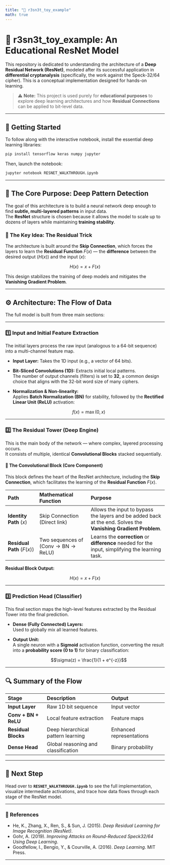 ```yaml
---
title: "🧠 r3sn3t_toy_example"
math: true
---
```


# 🧠 r3sn3t_toy_example: An Educational ResNet Model

This repository is dedicated to understanding the architecture of a **Deep Residual Network (ResNet)**, modeled after its successful application in **differential cryptanalysis** (specifically, the work against the Speck-32/64 cipher). This is a conceptual implementation designed for hands-on learning.

> ⚠️ **Note:** This project is used purely for **educational purposes** to explore deep learning architectures and how **Residual Connections** can be applied to bit-level data.

---

## 🚀 Getting Started

To follow along with the interactive notebook, install the essential deep learning libraries:

```bash
pip install tensorflow keras numpy jupyter
```

Then, launch the notebook:

```bash
jupyter notebook RESNET_WALKTHROUGH.ipynb
```

---

## 🎯 The Core Purpose: Deep Pattern Detection

The goal of this architecture is to build a neural network deep enough to find **subtle, multi-layered patterns** in input data.  
The **ResNet** structure is chosen because it allows the model to scale up to dozens of layers while maintaining **training stability**.

### 🧩 The Key Idea: The Residual Trick

The architecture is built around the **Skip Connection**, which forces the layers to learn the **Residual Function** $F(x)$ — the **difference** between the desired output ($H(x)$) and the input ($x$):

$$H(x) = x + F(x)$$

This design stabilizes the training of deep models and mitigates the **Vanishing Gradient Problem**.

---

## ⚙️ Architecture: The Flow of Data

The full model is built from three main sections:

---

### 1️⃣ Input and Initial Feature Extraction

The initial layers process the raw input (analogous to a 64-bit sequence) into a multi-channel feature map.

- **Input Layer:** Takes the 1D input (e.g., a vector of 64 bits).  
- **Bit-Sliced Convolutions (1D):** Extracts initial local patterns.  
  The number of output channels (filters) is set to **32**, a common design choice that aligns with the 32-bit word size of many ciphers.  
- **Normalization & Non-linearity:**  
  Applies **Batch Normalization (BN)** for stability, followed by the **Rectified Linear Unit (ReLU)** activation:

  $$f(x) = \max(0, x)$$

---

### 2️⃣ The Residual Tower (Deep Engine)

This is the main body of the network — where complex, layered processing occurs.  
It consists of multiple, identical **Convolutional Blocks** stacked sequentially.

#### 🧱 The Convolutional Block (Core Component)

This block defines the heart of the ResNet architecture, including the **Skip Connection**, which facilitates the learning of the **Residual Function** $F(x)$.

| Path | Mathematical Function | Purpose |
| :--- | :--- | :--- |
| **Identity Path** ($x$) | Skip Connection (Direct link) | Allows the input to bypass the layers and be added back at the end. Solves the **Vanishing Gradient Problem**. |
| **Residual Path** ($F(x)$) | Two sequences of $(\text{Conv} \rightarrow \text{BN} \rightarrow \text{ReLU})$ | Learns the **correction** or **difference** needed for the input, simplifying the learning task. |

**Residual Block Output:**

$$H(x) = x + F(x)$$

---

### 3️⃣ Prediction Head (Classifier)

This final section maps the high-level features extracted by the Residual Tower into the final prediction.

- **Dense (Fully Connected) Layers:**  
  Used to globally mix all learned features.  
- **Output Unit:**  
  A single neuron with a **Sigmoid** activation function, converting the result into a **probability score (0 to 1)** for binary classification:

  $$\sigma(z) = \frac{1}{1 + e^{-z}}$$

---

## 🔍 Summary of the Flow

| Stage | Description | Output |
| :--- | :--- | :--- |
| **Input Layer** | Raw 1D bit sequence | Input vector |
| **Conv + BN + ReLU** | Local feature extraction | Feature maps |
| **Residual Blocks** | Deep hierarchical pattern learning | Enhanced representations |
| **Dense Head** | Global reasoning and classification | Binary probability |

---

## 📘 Next Step

Head over to **`RESNET_WALKTHROUGH.ipynb`** to see the full implementation, visualize intermediate activations, and trace how data flows through each stage of the ResNet model.

---

### 🧩 References

- He, K., Zhang, X., Ren, S., & Sun, J. (2015). *Deep Residual Learning for Image Recognition (ResNet)*.  
- Gohr, A. (2019). *Improving Attacks on Round-Reduced Speck32/64 Using Deep Learning*.  
- Goodfellow, I., Bengio, Y., & Courville, A. (2016). *Deep Learning*. MIT Press.

---

